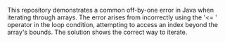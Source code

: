 This repository demonstrates a common off-by-one error in Java when iterating through arrays.  The error arises from incorrectly using the '<= ' operator in the loop condition, attempting to access an index beyond the array's bounds.  The solution shows the correct way to iterate.